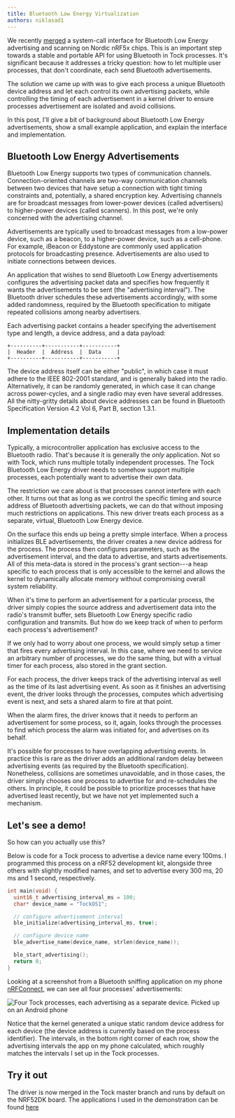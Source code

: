 ```yaml
---
title: Bluetooth Low Energy Virtualization
authors: niklasad1
---
```


We recently [merged](https://github.com/helena-project/tock/pull/661) a system-call
interface for Bluetooth Low Energy advertising and scanning on Nordic nRF5x chips.
This is an important step towards a stable and portable API for using Bluetooth
in Tock processes. It's significant because it addresses a tricky question:
how to let multiple user processes, that don't coordinate, each send Bluetooth
advertisements.

The solution we came up with was to give each process a unique Bluetooth device
address and let each control its own advertising packets, while controlling the
timing of each advertisement in a kernel driver to ensure processes
advertisement are isolated and avoid collisions.

In this post, I'll give a bit of background about Bluetooth Low Energy
advertisements, show a small example application, and explain the interface and
implementation.

## Bluetooth Low Energy Advertisements

Bluetooth Low Energy supports two types of communication channels.
Connection-oriented channels are two-way communication channels between two
devices that have setup a connection with tight timing constraints and,
potentially, a shared encryption key. Advertising channels are for broadcast
messages from lower-power devices (called advertisers) to higher-power devices
(called scanners). In this post, we're only concerned with the advertising
channel.

Advertisements are typically used to broadcast messages from a low-power device,
such as a beacon, to a higher-power device, such as a cell-phone. For example,
iBeacon or Eddystone are commonly used application protocols for broadcasting
presence. Advertisements are also used to initiate connections between devices.

An application that wishes to send Bluetooth Low Energy advertisements configures
the advertising packet data and specifies how frequently it wants the advertisements
to be sent (the "advertising interval"). The Bluetooth driver schedules these
advertisements accordingly, with some added randomness, required by the
Bluetooth specification to mitigate repeated collisions among nearby
advertisers.

Each advertising packet contains a header specifying the advertisement type and
length, a device address, and a data payload:

```
+----------+-----------+-----------+
|  Header  |  Address  |  Data     |
+----------+-----------+-----------+
```

The device address itself can be either "public", in which case it must adhere
to the IEEE 802-2001 standard, and is generally baked into the radio.
Alternatively, it can be randomly generated, in which case it can change across
power-cycles, and a single radio may even have several addresses. All the
nitty-gritty details about device addresses can be found in Bluetooth
Specification Version 4.2 Vol 6, Part B, section 1.3.1.

## Implementation details

Typically, a microcontroller application has exclusive access to the Bluetooth
radio. That's because it is generally the _only_ application. Not so with Tock,
which runs multiple totally independent processes.  The Tock Bluetooth Low
Energy driver needs to somehow support multiple processes, each potentially
want to advertise their own data.

The restriction we care about is that processes cannot interfere with each
other. It turns out that as long as we control the specific timing and source
address of Bluetooth advertising packets, we can do that without imposing much
restrictions on applications. This new driver treats each process as a separate,
virtual, Bluetooth Low Energy device.

On the surface this ends up being a pretty simple interface. When a process
initializes BLE advertisements, the driver creates a new device address for the
process. The process then configures parameters, such as the advertisement
interval, and the data to advertise, and starts advertisements. All of this
meta-data is stored in the process's grant section---a heap specific to each
process that is only accessible to the kernel and allows the kernel to
dynamically allocate memory without compromising overall system reliability.

When it's time to perform an advertisement for a particular process, the driver
simply copies the source address and advertisement data into the radio's
transmit buffer, sets Bluetooth Low Energy specific radio configuration and
transmits.  But how do we keep track of when to perform each process's
advertisement?

If we only had to worry about one process, we would simply setup a timer that
fires every advertising interval. In this case, where we need to service an
arbitrary number of processes, we do the same thing, but with a virtual timer
for each process, also stored in the grant section.

For each process, the driver keeps track of the advertising interval as well as
the time of its last advertising event. As soon as it finishes an advertising
event, the driver looks through the processes, computes which advertising event
is next, and sets a shared alarm to fire at that point.

When the alarm fires, the driver knows that it needs to perform an
advertisement for some process, so it, again, looks through the processes to
find which process the alarm was initiated for, and advertises on its behalf.

It's possible for processes to have overlapping advertising events. In practice
this is rare as the driver adds an additional random delay between advertising
events (as required by the Bluetooth specification). Nonetheless, collisions
are sometimes unavoidable, and in those cases, the driver simply chooses one
process to advertise for and re-schedules the others. In principle, it could be
possible to prioritize processes that have advertised least recently, but we
have not yet implemented such a mechanism.

## Let's see a demo!

So how can you actually use this?

Below is code for a Tock process to advertise a device name every 100ms. I
programmed this process on a nRF52 development kit, alongside three others with
slightly modified names, and set to advertise every 300 ms, 20 ms and 1 second,
respectively.

```c
int main(void) {
  uint16_t advertising_interval_ms = 100;
  char* device_name = "TockOS1";

  // configure advertisement interval
  ble_initialize(advertising_interval_ms, true);

  // configure device name
  ble_advertise_name(device_name, strlen(device_name));

  ble_start_advertising();
  return 0;
}
```

Looking at a screenshot from a Bluetooth sniffing application on my phone
[nRFConnect](https://play.google.com/store/apps/details?id=no.nordicsemi.android.mcp&hl=en),
we can see all four processes' advertisements:

![Four Tock processes, each advertising as a separate device. Picked up on an
Android phone]({{site.baseurl}}/assets/2018/01/ble_advertising.png)

Notice that the kernel generated a unique static random device address for each
device (the device address is currently based on the process identifier). The
intervals, in the bottom right corner of each row, show the advertising
intervals the app on my phone calculated, which roughly matches the intervals I
set up in the Tock processes.

## Try it out

The driver is now merged in the Tock master branch and runs by default on the
NRF52DK board. The applications I used in the demonstration can be found
[here](https://github.com/niklasad1/tock/tree/nrf5x/radio_config/userland/examples/tests/ble/ble_nrf5x_concurrency)
